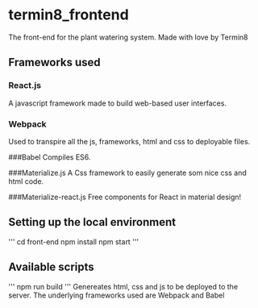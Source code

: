 # termin8_frontend

The front-end for the plant watering system. Made with love by Termin8

## Frameworks used

### React.js
A javascript framework made to build web-based user interfaces.

### Webpack
Used to transpire all the js, frameworks, html and css to deployable files.

###Babel
Compiles ES6.


###Materialize.js
A Css framework to easily generate som nice css and html code.

###Materialize-react.js
Free components for React in material design!


## Setting up the local environment
'''
cd front-end
npm install
npm start
'''

## Available scripts
'''
npm run build
'''
Genereates html, css and js to be deployed to the server.
The underlying frameworks used are Webpack and Babel

